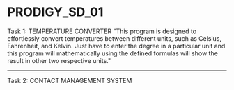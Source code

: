 # PRODIGY_SD_01
Task 1: TEMPERATURE CONVERTER
"This program is designed to effortlessly convert temperatures between different units, such as Celsius, Fahrenheit, and Kelvin.
Just have to enter the degree in a particular unit and this program will mathematically using the defined formulas will show the result in other two respective units."
__________________________________________________________________________________________________________________________________________________________________________________
Task 2:
CONTACT MANAGEMENT SYSTEM
 
 
 
